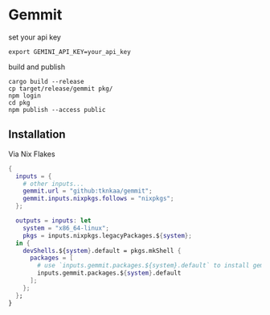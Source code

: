 # Gemmit

set your api key
```
export GEMINI_API_KEY=your_api_key
```

build and publish
```
cargo build --release
cp target/release/gemmit pkg/
npm login
cd pkg
npm publish --access public
```

## Installation

Via Nix Flakes

```nix
{
  inputs = {
    # other inputs...
    gemmit.url = "github:tknkaa/gemmit";
    gemmit.inputs.nixpkgs.follows = "nixpkgs";
  };

  outputs = inputs: let
    system = "x86_64-linux";
    pkgs = inputs.nixpkgs.legacyPackages.${system};
  in {
    devShells.${system}.default = pkgs.mkShell {
      packages = [
        # use `inputs.gemmit.packages.${system}.default` to install gemmit
        inputs.gemmit.packages.${system}.default
      ];
    };
  };
}
```
